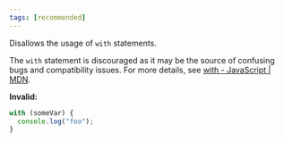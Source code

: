 ```yaml
---
tags: [recommended]
---
```


Disallows the usage of `with` statements.

The `with` statement is discouraged as it may be the source of confusing bugs
and compatibility issues. For more details, see [with - JavaScript | MDN].

[with - JavaScript | MDN]: https://developer.mozilla.org/en-US/docs/Web/JavaScript/Reference/Statements/with

**Invalid:**

```typescript
with (someVar) {
  console.log("foo");
}
```
